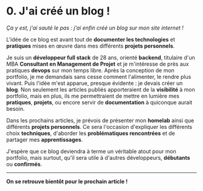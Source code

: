 # 0. J'ai créé un blog !
_Ça y est, j'ai sauté le pas : j'ai enfin créé un blog sur mon site internet !_

L'idée de ce blog est avant tout de **documenter les technologies** et **pratiques** mises en œuvre dans mes différents **projets personnels**.

Je suis un **développeur full stack** de 28 ans, orienté **backend**, titulaire d'un MBA **Consultant en Management de Projet** et je m'intéresse de près aux pratiques **devops** sur mon temps libre. Après la conception de mon portfolio, je me demandais sans cesse comment l'alimenter, le rendre plus vivant. Puis l'idée m'est apparue, presque évidente : je devais créer un **blog**. Non seulement les articles publiés apporteraient de la **visibilité** à mon portfolio, mais en plus, ils me permettraient de mettre en lumière mes **pratiques**, **projets**, ou encore servir de **documentation** à quiconque aurait besoin.

Dans les prochains articles, je prévois de présenter mon **homelab** ainsi que différents **projets personnels**. Ce sera l'occasion d'expliquer les différents choix **techniques**, d'aborder les **problématiques rencontrées** et de partager mes **apprentissages**.

J'espère que ce blog deviendra à terme un véritable atout pour mon portfolio, mais surtout, qu'il sera utile à d'autres développeurs, **débutants** ou **confirmés**.

---

**On se retrouve bientôt pour le prochain article !**

